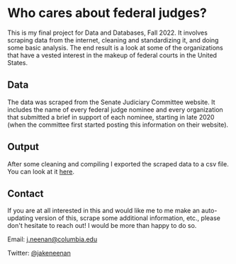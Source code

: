 # Who cares about federal judges?

This is my final project for Data and Databases, Fall 2022. It involves scraping data from the internet, cleaning and standardizing it, and doing some basic analysis. The end result is a look at some of the organizations that have a vested interest in the makeup of federal courts in the United States.

## Data

The data was scraped from the Senate Judiciary Committee website. It includes the name of every federal judge nominee and every organization that submitted a brief in support of each nominee, starting in late 2020 (when the committee first started posting this information on their website).


## Output

After some cleaning and compiling I exported the scraped data to a csv file. You can look at it [here](https://github.com/jakeneenan/databases-project/files/10439108/orgs.csv).

## Contact

If you are at all interested in this and would like me to me make an auto-updating version of this, scrape some additional information, etc., please don't hesitate to reach out! I would be more than happy to do so.

Email: [j.neenan@columbia.edu](mailto:j.neenan@columbia.edu)

Twitter: [@jakeneenan](https://twitter.com/jakeneenan)
